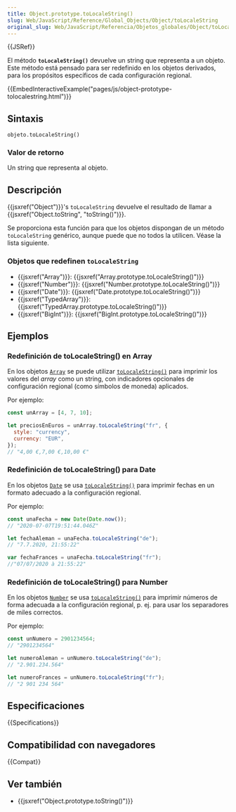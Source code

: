 ```yaml
---
title: Object.prototype.toLocaleString()
slug: Web/JavaScript/Reference/Global_Objects/Object/toLocaleString
original_slug: Web/JavaScript/Referencia/Objetos_globales/Object/toLocaleString
---
```


{{JSRef}}

El método **`toLocaleString()`** devuelve un string que representa a un objeto. Este método está pensado para ser redefinido en los objetos derivados, para los propósitos específicos de cada configuración regional.

{{EmbedInteractiveExample("pages/js/object-prototype-tolocalestring.html")}}

## Sintaxis

```
objeto.toLocaleString()
```

### Valor de retorno

Un string que representa al objeto.

## Descripción

{{jsxref("Object")}}'s `toLocaleString` devuelve el resultado de llamar a {{jsxref("Object.toString", "toString()")}}.

Se proporciona esta función para que los objetos dispongan de un método `toLocaleString` genérico, aunque puede que no todos la utilicen. Véase la lista siguiente.

### Objetos que redefinen `toLocaleString`

- {{jsxref("Array")}}: {{jsxref("Array.prototype.toLocaleString()")}}
- {{jsxref("Number")}}: {{jsxref("Number.prototype.toLocaleString()")}}
- {{jsxref("Date")}}: {{jsxref("Date.prototype.toLocaleString()")}}
- {{jsxref("TypedArray")}}: {{jsxref("TypedArray.prototype.toLocaleString()")}}
- {{jsxref("BigInt")}}: {{jsxref("BigInt.prototype.toLocaleString()")}}

## Ejemplos

### Redefinición de toLocaleString() en Array

En los objetos [`Array`](/es/docs/Web/JavaScript/Reference/Global_Objects/Array) se puede utilizar [`toLocaleString()`](/es/docs/Web/JavaScript/Reference/Global_Objects/Array/toLocaleString) para imprimir los valores del _array_ como un string, con indicadores opcionales de configuración regional (como símbolos de moneda) aplicados.

Por ejemplo:

```js
const unArray = [4, 7, 10];

let preciosEnEuros = unArray.toLocaleString("fr", {
  style: "currency",
  currency: "EUR",
});
// "4,00 €,7,00 €,10,00 €"
```

### Redefinición de toLocaleString() para Date

En los objetos [`Date`](/es/docs/Web/JavaScript/Reference/Global_Objects/Date) se usa [`toLocaleString()`](/es/docs/Web/JavaScript/Reference/Global_Objects/Date/toLocaleString) para imprimir fechas en un formato adecuado a la configuración regional.

Por ejemplo:

```js
const unaFecha = new Date(Date.now());
// "2020-07-07T19:51:44.046Z"

let fechaAleman = unaFecha.toLocaleString("de");
// "7.7.2020, 21:55:22"

var fechaFrances = unaFecha.toLocaleString("fr");
//"07/07/2020 à 21:55:22"
```

### Redefinición de toLocaleString() para Number

En los objetos [`Number`](/es/docs/Web/JavaScript/Reference/Global_Objects/Number) se usa [`toLocaleString()`](/es/docs/Web/JavaScript/Reference/Global_Objects/Number/toLocaleString) para imprimir números de forma adecuada a la configuración regional, p. ej. para usar los separadores de miles correctos.

Por ejemplo:

```js
const unNumero = 2901234564;
// "2901234564"

let numeroAleman = unNumero.toLocaleString("de");
// "2.901.234.564"

let numeroFrances = unNumero.toLocaleString("fr");
// "2 901 234 564"
```

## Especificaciones

{{Specifications}}

## Compatibilidad con navegadores

{{Compat}}

## Ver también

- {{jsxref("Object.prototype.toString()")}}
